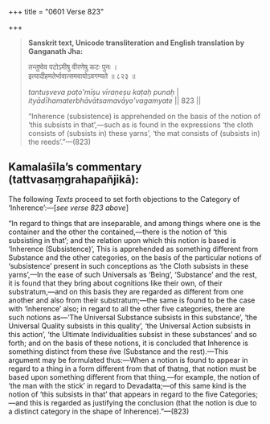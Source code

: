 +++
title = "0601 Verse 823"

+++
> **Sanskrit text, Unicode transliteration and English translation by Ganganath Jha:** 
>
> तन्तुष्वेव पटोऽमीषु वीरणेषु कटः पुनः ।  
> इत्यादीहमतेर्भावात्समवायोऽवगम्यते ॥ ८२३ ॥ 
>
> *tantuṣveva paṭo'mīṣu vīraṇeṣu kaṭaḥ punaḥ* \|  
> *ityādīhamaterbhāvātsamavāyo'vagamyate* \|\| 823 \|\| 
>
> “Inherence (subsistence) is apprehended on the basis of the notion of ‘this subsists in that’,—such as is found in the expressions ‘the cloth consists of (subsists in) these yarns’, ‘the mat consists of (subsists in) the reeds’.”—(823)



## Kamalaśīla’s commentary (tattvasaṃgrahapañjikā):

The following *Texts* proceed to set forth objections to the Category of ‘Inherence’:—[*see verse 823 above*]

“In regard to things that are inseparable, and among things where one is the container and the other the contained,—there is the notion of ‘this subsisting in that’; and the relation upon which this notion is based is ‘Inherence (Subsistence)’, This is apprehended as something different from Substance and the other categories, on the basis of the particular notions of ‘subsistence’ present in such conceptions as ‘the Cloth subsists in these yarns’,—In the ease of such Universals as ‘Being’, ‘Substance’ and the rest, it is found that they bring about cognitions like their own, of their substratum,—and on this basis they are regarded as different from one another and also from their substratum;—the same is found to be the case with ‘Inherence’ also; in regard to all the other five categories, there are such notions as—‘The Universal Substance subsists in this substance’, ‘the Universal Quality subsists in this quality’, ‘the Universal Action subsists in this action’, ‘the Ultimate Individualities subsist in these substances’ and so forth; and on the basis of these notions, it is concluded that Inherence is something distinct from these ñve (Substance and the rest).—This argument may be formulated thus:—When a notion is found to appear in regard to a thing in a form different from that of thatng, that notion must be based upon something different from that thing,—for example, the notion of ‘the man with the stick’ in regard to Devadatta;—of this same kind is the notion of ‘this subsists in that’ that appears in regard to the five Categories;—and this is regarded as justifying the conclusion (that the notion is due to a distinct category in the shape of Inherence).”—(823)


